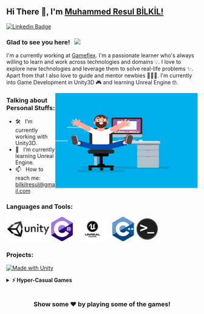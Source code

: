 ## Hi There 👋, I'm [Muhammed Resul BİLKİL!](https://github.com/MuhammedResulBilkil/)

[![Linkedin Badge](https://img.shields.io/badge/-LinkedIn-0e76a8?style=flat-square&logo=Linkedin&logoColor=white)](https://www.linkedin.com/in/muhammed-resul-bilkil/)

### Glad to see you here! &nbsp; ![](https://visitor-badge.glitch.me/badge?page_id=MuhammedResulBİLKİL.MuhammedResulBİLKİL&style=flat-square&color=0088cc)

I'm a currently working at [Gameflex](https://www.linkedin.com/company/gameflex/). I'm a passionate learner who's always willing to learn and work across technologies and domains 💡. I love to explore new technologies and leverage them to solve real-life problems ✨. Apart from that I also love to guide and mentor newbies 👨🏻‍💻. I'm currently into Game Development in Unity3D 🎮  and learning Unreal Engine 🤓.

<img align="right" height="250" width="375" alt="" src="https://raw.githubusercontent.com/MuhammedResulBilkil/MuhammedResulBilkil/master/Gifs/coder.gif" />

### Talking about Personal Stuffs:

- 🛠 &nbsp; I’m currently working with Unity3D.
- 🚀 &nbsp; I’m currently learning Unreal Engine.
- 📫 &nbsp; How to reach me: bilkilresul@gmail.com

### Languages and Tools:

<code><img height="64" src="https://raw.githubusercontent.com/MuhammedResulBilkil/MuhammedResulBilkil/master/Logos/Unity.png" alt="unity"></code>
<code><img height="64" src="https://raw.githubusercontent.com/MuhammedResulBilkil/MuhammedResulBilkil/master/Logos/C_Sharp.png" alt="csharp"></code>
<code><img height="64" src="https://raw.githubusercontent.com/MuhammedResulBilkil/MuhammedResulBilkil/master/Logos/Unreal_Engine-Logo.svg" alt="unrealengine"></code>
<code><img height="64" src="https://raw.githubusercontent.com/MuhammedResulBilkil/MuhammedResulBilkil/master/Logos/C%2B%2B_Logo.svg.png" alt="c++"></code>
<code><img height="64" src="https://raw.githubusercontent.com/MuhammedResulBilkil/MuhammedResulBilkil/master/Logos/TerminalLogo_1.png" alt="terminal"></code>

### Projects:

[![Made with Unity](https://img.shields.io/badge/Made%20with-Unity-57b9d3.svg?style=plastic&logo=unity)](https://unity3d.com)

<details>
  <summary><b>⚡ Hyper-Casual Games</b></summary>

<details style="margin-left: 30px;">
<summary><b>Giant Robots ⭐⭐⭐⭐⭐</b></summary>
<br>

[<img src="Logos/appstore-badge.png" height="50">](https://apps.apple.com/tt/app/giant-robots/id1550907303)

</details>

<details style="margin-left: 30px;">
<summary><b>Jelly Fight 3D ⭐⭐⭐⭐⭐</b></summary>
<br>

[<img src="Logos/appstore-badge.png" height="50">](https://apps.apple.com/tt/app/jelly-fight-3d/id1562290043)

</details>

<details style="margin-left: 30px;">	
<summary><b>Snow Fight 3D ⭐⭐⭐</b></summary>
<br>

[<img src="Logos/appstore-badge.png" height="50">](https://apps.apple.com/tt/app/snow-fight-3d/id1502416583)

</details>	

<details style="margin-left: 30px;">
<summary><b>Archer World ⭐⭐⭐</b></summary>
<br>

[<img src="Logos/appstore-badge.png" height="50">](https://apps.apple.com/tt/app/archer-world/id1546606660)

</details>
  
<details style="margin-left: 30px;">
<summary><b>Food Warfare</b></summary>
<br>

[<img src="Logos/appstore-badge.png" height="50">](https://apps.apple.com/in/app/food-warfare/id1581410883)

</details>

<details style="margin-left: 30px;">
<summary><b>TV Invasion</b></summary>
<br>

[<img src="Logos/appstore-badge.png" height="50">](https://apps.apple.com/in/app/tv-invasion/id1576481229)

</details>
  
<details style="margin-left: 30px;">
<summary><b>Deadly Zone.io</b></summary>
<br>

[<img src="Logos/appstore-badge.png" height="50">](https://apps.apple.com/tt/app/deadly-zone-io/id1535807764)

</details>

<details style="margin-left: 30px;">
<summary><b>Take A Selfie 3D</b></summary>
<br>

[<img src="Logos/appstore-badge.png" height="50">](https://apps.apple.com/tt/app/take-a-selfie-3d/id1502560678)

</details>
  
<details style="margin-left: 30px;">
<summary><b>Void Master</b></summary>
<br>

[<img src="Logos/appstore-badge.png" height="50">](https://apps.apple.com/tt/app/void-master/id1574143864)

</details>

<details style="margin-left: 30px;">
<summary><b>Brain Stack</b></summary>
<br>

[<img src="Logos/appstore-badge.png" height="50">](https://apps.apple.com/tt/app/brain-stack/id1572610511)

</details>

<details style="margin-left: 30px;">
<summary><b>Sharp Fall 3D</b></summary>
<br>

[<img src="Logos/appstore-badge.png" height="50">](https://apps.apple.com/tt/app/sharp-fall-3d/id1571305623)

</details>

<details style="margin-left: 30px;">	
<summary><b>Pie Defense</b></summary>
<br>

[<img src="Logos/appstore-badge.png" height="50">](https://apps.apple.com/tt/app/pie-defense/id1559699498)

</details>

<details style="margin-left: 30px;">
<summary><b>House Smasher</b></summary>
<br>

[<img src="Logos/appstore-badge.png" height="50">](https://apps.apple.com/tt/app/house-smasher/id1547997657)

</details>

<details style="margin-left: 30px;">
<summary><b>Words Runner 3D</b></summary>
<br>

[<img src="Logos/appstore-badge.png" height="50">](https://apps.apple.com/tt/app/words-runner-3d/id1536951976)

</details>

<details style="margin-left: 30px;">
<summary><b>Jelly Sumo 3D</b></summary>
<br>

[<img src="Logos/appstore-badge.png" height="50">](https://apps.apple.com/tt/app/jelly-sumo-3d/id1560836322)

</details>

<details style="margin-left: 30px;">
<summary><b>Falling Cars</b></summary>
<br>

[<img src="Logos/appstore-badge.png" height="50">](https://apps.apple.com/tt/app/falling-cars/id1527267461)

</details>

<details style="margin-left: 30px;">
<summary><b>Stay Alive 3D</b></summary>
<br>

[<img src="Logos/appstore-badge.png" height="50">](https://apps.apple.com/tt/app/stay-alive-3d/id1521283948)

</details>

<details style="margin-left: 30px;">
<summary><b>Plug Master 3D</b></summary>
<br>

[<img src="Logos/appstore-badge.png" height="50">](https://apps.apple.com/tt/app/plug-master-3d/id1512916712)

</details>

<details style="margin-left: 30px;">
<summary><b>Animal Ranch</b></summary>
<br>

[<img src="Logos/appstore-badge.png" height="50">](https://apps.apple.com/tt/app/animal-ranch/id1509486837)

</details>
  
<details style="margin-left: 30px;">
<summary><b>Floor Blast</b></summary>
<br>

[<img src="Logos/appstore-badge.png" height="50">](https://apps.apple.com/tt/app/floor-blast/id1569016392)

</details>
  
<details style="margin-left: 30px;">
<summary><b>Gold Digger 3D</b></summary>
<br>

[<img src="Logos/appstore-badge.png" height="50">](https://apps.apple.com/tt/app/gold-digger-3d/id1563923557)

</details>

</details>

#

<div align="center">

### Show some ❤️ by playing some of the games!

</div>
